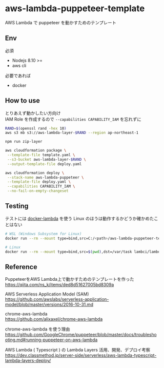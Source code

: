 # aws-lambda-puppeteer-template

AWS Lambda で puppeteer を動かすためのテンプレート

## Env

必須

- Nodejs 8.10 >=
- aws cli

必要であれば

- docker

## How to use

とりあえず動かしたい方向け  
IAM Role を作成するので `--capabilities CAPABILITY_IAM` を忘れずに

```bash
RAND=$(openssl rand -hex 10)
aws s3 mb s3://aws-lambda-layer-$RAND --region ap-northeast-1

npm run zip-layer

aws cloudformation package \
 --template-file template.yaml \
 --s3-bucket aws-lambda-layer-$RAND \
 --output-template-file deploy.yaml

aws cloudformation deploy \
 --stack-name aws-lambda-puppeteer \
 --template-file deploy.yaml \
 --capabilities CAPABILITY_IAM \
 --no-fail-on-empty-changeset
```

## Testing

テストには [docker-lambda](https://github.com/lambci/docker-lambda) を使う
Linux のほうは動作するかどうか確かめたことはない

```bash
# WSL (Windows Subsystem for Linux)
docker run --rm --mount type=bind,src=C:/<path>/aws-lambda-puppeteer-template,dst=/var/task lambci/lambda:nodejs8.10 index.handler

# Linux
docker run --rm --mount type=bind,src=$(pwd),dst=/var/task lambci/lambda:nodejs8.10 index.handler
```

## Reference

PuppeteerをAWS Lambda上で動かすためのテンプレートを作った
https://qiita.com/ns_k/items/ded8d51627005bd8309a

AWS Serverless Application Model (SAM)  
https://github.com/awslabs/serverless-application-model/blob/master/versions/2016-10-31.md

chrome-aws-lambda  
https://github.com/alixaxel/chrome-aws-lambda

chrome-aws-lambda を使う理由  
https://github.com/GoogleChrome/puppeteer/blob/master/docs/troubleshooting.md#running-puppeteer-on-aws-lambda

AWS Lambda ( Typescript ) の Lambda Layers 活用、開発、デプロイ考察  
https://dev.classmethod.jp/server-side/serverless/aws-lambda-typescript-lambda-layers-deploy/
